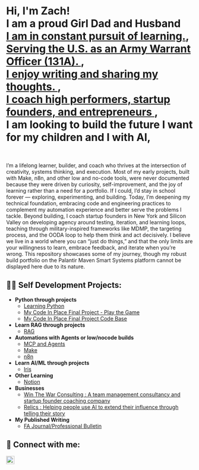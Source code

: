 <h1>Hi, I'm Zach! 
<br/> <a/> I am a proud Girl Dad and Husband<a/>
<br/><a href="https://lyrical-firefly-277.notion.site/21a6871c567880bca499c68e351771f0?v=21a6871c56788087b287000cdf23015e">I am in constant pursuit of learning.</a>, 
<br/><a href="https://www.lineofdeparture.army.mil/Journals/Field-Artillery/FA-2024-Issue-2/-Beyond-destruction/"> Serving the U.S. as an Army Warrant Officer (131A). </a>,
<br/> <a href="https://lyrical-firefly-277.notion.site/27d6871c56788001be8df7600afd78d1?v=27d6871c5678805c81ea000ccb9bada2"> I enjoy writing and sharing my thoughts. </a>, 
<br/> <a href="https://winthewar.co/">I coach high performers, startup founders, and entrepreneurs </a>, 
<br/> I am looking to build the future I want for my children and I with AI,</a></h1>
<br/>
<p>I’m a lifelong learner, builder, and coach who thrives at the intersection of creativity, systems thinking, and execution. Most of my early projects, built with Make, n8n, and other low and no-code tools, were never documented because they were driven by curiosity, self-improvement, and the joy of learning rather than a need for a portfolio. If I could, I’d stay in school forever — exploring, experimenting, and building. Today, I’m deepening my technical foundation, embracing code and engineering practices to complement my automation experience and better serve the problems I tackle. Beyond building, I coach startup founders in New York and Silicon Valley on developing agency around testing, iteration, and learning loops, teaching through military-inspired frameworks like MDMP, the targeting process, and the OODA loop to help them think and act decisively. I believe we live in a world where you can “just do things,” and that the only limits are your willingness to learn, embrace feedback, and iterate when you’re wrong. This repository showcases some of my journey, though my robust build portfolio on the Palantir Maven Smart Systems platform cannot be displayed here due to its nature.</p>
<h2>👨‍💻 Self Development Projects:</h2>

- <b>Python through projects</b>
  - [Learning Python](https://github.com/zzayac5/Learning_python)
  - [My Code In Place Final Project - Play the Game](https://codeinplace.stanford.edu/cip5/share/uIeytr79GxPGDgvDcEX4)
  - [My Code In Place Final Project Code Base](https://github.com/zzayac5/Learning_python/blob/main/finalproject.py)
- <b> Learn RAG through projects </b>
  - [RAG](https://github.com/zzayac5/Learning_RAG)
- <b> Automations with Agents or low/nocode builds </b>
  - [MCP and Agents](https://github.com/zzayac5/MyFirstAgentBuild)
  - [Make](https://github.com/zzayac5/Automation_projects)
  - [n8n](https://github.com/zzayac5/Automation_projects)
- <b>Learn AI/ML through projects</b>
  - [Iris](https://github.com/zzayac5/Learn_ai_now/blob/main/Iris_Classification.py)
- <b>Other Learning</b>
  - [Notion](https://lyrical-firefly-277.notion.site/Welcome-to-My-Learning-and-Self-Development-Hub-2196871c567880d1ad4adb37b1673d76)
- <b> Businesses </b>
  - [Win The War Consulting : A team management consultancy and startup founder coaching company](https://winthewar.co)
  - [Relics : Helping people use AI to extend their influence through telling their story](https://www.relics.life)
- <b> My Published Writing </b>
  - [FA Journal/Professional Bulletin](https://www.lineofdeparture.army.mil/Journals/Field-Artillery/FA-2024-Issue-2/-Beyond-destruction/)

<h2> 🤳 Connect with me:</h2>

[<img align="left" alt="JoshMadakor | LinkedIn" width="22px" src="https://cdn.jsdelivr.net/npm/simple-icons@v3/icons/linkedin.svg" />][linkedin]


[linkedin]: https://www.linkedin.com/in/zachary-zayac-90820a48/

<!--
**joshmadakor1/joshmadakor1** is a ✨ _special_ ✨ repository because its `README.md` (this file) appears on your GitHub profile.

Here are some ideas to get you started:

- 🔭 I’m currently working on ...
- 🌱 I’m currently learning ...
- 👯 I’m looking to collaborate on ...
- 🤔 I’m looking for help with ...
- 💬 Ask me about ...
- 📫 How to reach me: ...
- 😄 Pronouns: ...
- ⚡ Fun fact: ...
-->
